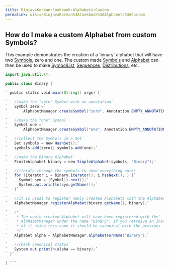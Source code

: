 ```yaml
---
title: BiojavaKorean:Cookbook:Alphabets:Custom
permalink: wikis/BiojavaKorean%3ACookbook%3AAlphabets%3ACustom
---
```


How do I make a custom Alphabet from custom Symbols?
----------------------------------------------------

This example demonstrates the creation of a 'binary' alphabet that will
have two
[Symbols](http://www.biojava.org/docs/api15/org/biojava/bio/symbol/Symbol.html),
zero and one. The custom made
[Symbols](http://www.biojava.org/docs/api15/org/biojava/bio/symbol/Symbol.html)
and
[Alphabet](http://www.biojava.org/docs/api15/org/biojava/bio/symbol/Alphabet.html)
can then be used to make
[SymbolList](http://www.biojava.org/docs/api15/org/biojava/bio/symbol/SymbolList.html),
[Sequences](http://www.biojava.org/docs/api15/org/biojava/bio/seq/Sequence.html),
[Distributions](http://www.biojava.org/docs/api15/org/biojava/bio/dist/Distribution.html),
etc.

```java import org.biojava.bio.symbol.\*; import org.biojava.bio.\*;
import java.util.\*;

public class Binary {

` public static void main(String[] args) {`

`   //make the "zero" Symbol with no annotation`  
`   Symbol zero =`  
`       AlphabetManager.createSymbol("zero", Annotation.EMPTY_ANNOTATION);`

`   //make the "one" Symbol`  
`   Symbol one =`  
`       AlphabetManager.createSymbol("one", Annotation.EMPTY_ANNOTATION);`

`   //collect the Symbols in a Set`  
`   Set symbols = new HashSet();`  
`   symbols.add(zero); symbols.add(one);`

`   //make the Binary Alphabet`  
`   FiniteAlphabet binary = new SimpleAlphabet(symbols, "Binary");`

`   //iterate through the symbols to show everything works`  
`   for (Iterator i = binary.iterator(); i.hasNext(); ) {`  
`     Symbol sym = (Symbol)i.next();`  
`     System.out.println(sym.getName());`  
`   }`

`   //it is usual to register newly created Alphabets with the AlphabetManager`  
`   AlphabetManager.registerAlphabet(binary.getName(), binary);`

`   /*`  
`    * The newly created Alphabet will have been registered with the`  
`    * AlphabetManager under the name "Binary". If you retreive an instance`  
`    * of it using this name it should be canonical with the previous instance`  
`    */`  
`   Alphabet alpha = AlphabetManager.alphabetForName("Binary");`

`   //check canonical status`  
`   System.out.println(alpha == binary);`  
` }`

} ```
